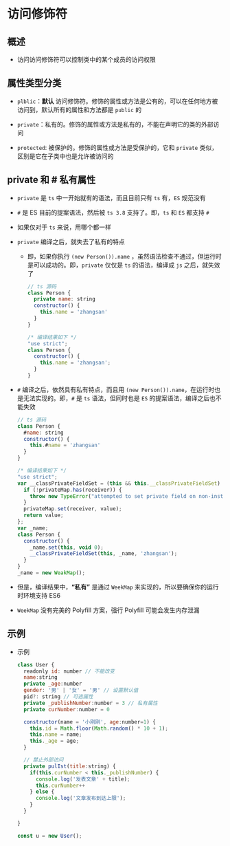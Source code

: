 # 访问修饰符

## 概述

- 访问访问修饰符可以控制类中的某个成员的访问权限

## 属性类型分类

- `plblic`：**默认** 访问修饰符。修饰的属性或方法是公有的，可以在任何地方被访问到，默认所有的属性和方法都是 `public` 的

- `private`：私有的。修饰的属性或方法是私有的，不能在声明它的类的外部访问

- `protected`: 被保护的。修饰的属性或方法是受保护的，它和 `private` 类似，区别是它在子类中也是允许被访问的

## private 和 # 私有属性

- `private` 是 `ts` 中一开始就有的语法，而且目前只有 `ts` 有，`ES` 规范没有

- `#` 是 ES 目前的提案语法，然后被 `ts 3.8` 支持了。即，`ts` 和 `ES` 都支持 `#`

- 如果仅对于 `ts` 来说，用哪个都一样

- `private` 编译之后，就失去了私有的特点

  - 即，如果你执行 `(new Person()).name` ，虽然语法检查不通过，但运行时是可以成功的。即，`private` 仅仅是 `ts` 的语法，编译成 `js` 之后，就失效了

    ```js
    // ts 源码
    class Person {
      private name: string
      constructor() {
        this.name = 'zhangsan'
      }
    }

    /* 编译结果如下 */
    "use strict";
    class Person {
      constructor() {
        this.name = 'zhangsan';
      }
    }
    ```

- `#` 编译之后，依然具有私有特点，而且用 `(new Person()).name`，在运行时也是无法实现的。即，`#` 是 `ts` 语法，但同时也是 `ES` 的提案语法，编译之后也不能失效

    ```js
    // ts 源码
    class Person {
      #name: string
      constructor() {
        this.#name = 'zhangsan'
      }
    }

    /* 编译结果如下 */
    "use strict";
    var __classPrivateFieldSet = (this && this.__classPrivateFieldSet) || function (receiver, privateMap, value) {
      if (!privateMap.has(receiver)) {
        throw new TypeError("attempted to set private field on non-instance");
      }
      privateMap.set(receiver, value);
      return value;
    };
    var _name;
    class Person {
      constructor() {
        _name.set(this, void 0);
        __classPrivateFieldSet(this, _name, 'zhangsan');
      }
    }
    _name = new WeakMap();
    ```

- 但是，编译结果中，**“私有”** 是通过 `WeekMap` 来实现的，所以要确保你的运行时环境支持 ES6

- `WeekMap` 没有完美的 Polyfill 方案，强行 Polyfill 可能会发生内存泄漏

## 示例

- 示例

    ```js
    class User {
      readonly id: number // 不能改变
      name:string
      private _age:number
      gender: '男' | '女' = '男' // 设置默认值
      pid?: string // 可选属性
      private _publishNumber:number = 3 // 私有属性
      private curNumber:number = 0

      constructor(name = '小刚刚', age:number=1) {
        this.id = Math.floor(Math.random() * 10 + 1);
        this.name = name;
        this._age = age;
      }

      // 禁止外部访问
      private pulIst(title:string) {
        if(this.curNumber < this._publishNumber) {
          console.log('发表文章' + title);
          this.curNumber++
        } else {
          console.log('文章发布到达上限');
        }
      }

    }

    const u = new User();
    ```
